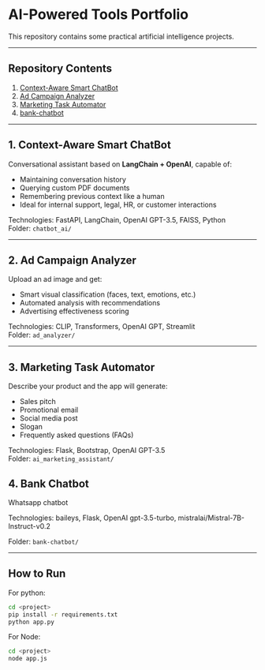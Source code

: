 
# AI-Powered Tools Portfolio

This repository contains some practical artificial intelligence projects.

---

## Repository Contents

1. [Context-Aware Smart ChatBot](#1-context-aware-smart-chatbot)
2. [Ad Campaign Analyzer](#2-ad-campaign-analyzer)
3. [Marketing Task Automator](#3-marketing-task-automator)
4. [bank-chatbot](#4-bank-chatbot)

---

## 1. Context-Aware Smart ChatBot

Conversational assistant based on **LangChain + OpenAI**, capable of:
- Maintaining conversation history
- Querying custom PDF documents
- Remembering previous context like a human
- Ideal for internal support, legal, HR, or customer interactions

Technologies: FastAPI, LangChain, OpenAI GPT-3.5, FAISS, Python  
Folder: `chatbot_ai/`

---

## 2. Ad Campaign Analyzer

Upload an ad image and get:
- Smart visual classification (faces, text, emotions, etc.)
- Automated analysis with recommendations
- Advertising effectiveness scoring

Technologies: CLIP, Transformers, OpenAI GPT, Streamlit  
Folder: `ad_analyzer/`

---

## 3. Marketing Task Automator

Describe your product and the app will generate:
- Sales pitch
- Promotional email
- Social media post
- Slogan
- Frequently asked questions (FAQs)

Technologies: Flask, Bootstrap, OpenAI GPT-3.5  
Folder: `ai_marketing_assistant/`

## 4. Bank Chatbot

Whatsapp chatbot

Technologies: baileys, Flask, OpenAI gpt-3.5-turbo, mistralai/Mistral-7B-Instruct-v0.2

Folder: `bank-chatbot/`

---

## How to Run

For python:

```bash
cd <project>
pip install -r requirements.txt
python app.py
```

For Node:

```bash
cd <project>
node app.js
```
